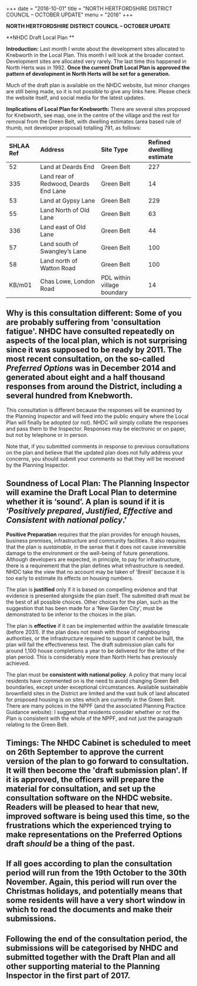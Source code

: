 +++
date = "2016-10-01"
title = "NORTH HERTFORDSHIRE DISTRICT COUNCIL – OCTOBER UPDATE"
menu = "2016"
+++

**NORTH HERTFORDSHIRE DISTRICT COUNCIL – OCTOBER UPDATE**

**NHDC Draft Local Plan **

**Introduction:** Last month I wrote about the development sites
allocated to Knebworth in the Local Plan. This month I will look at the
broader context. Development sites are allocated very rarely. The last
time this happened in North Herts was in 1992. **Once the current Draft
Local Plan is approved the pattern of development in North Herts will be
set for a generation.**

Much of the draft plan is available on the NHDC website, but minor
changes are still being made, so it is not possible to give any links
here. Please check the website itself, and social media for the latest
updates.

**Implications of Local Plan for Knebworth:** There are several sites
proposed for Knebworth, see map, one in the centre of the village and
the rest for removal from the Green Belt, with dwelling estimates (area
based rule of thumb, not developer proposal) totalling 791, as follows:

<table>
<thead>
<tr class="header">
<th align="left"><strong>SHLAA Ref</strong></th>
<th align="left"><strong>Address</strong></th>
<th align="left"><strong>Site Type</strong></th>
<th align="left"><strong>Refined dwelling estimate</strong></th>
</tr>
</thead>
<tbody>
<tr class="odd">
<td align="left">52</td>
<td align="left">Land at Deards End</td>
<td align="left">Green Belt</td>
<td align="left">227</td>
</tr>
<tr class="even">
<td align="left">335</td>
<td align="left">Land rear of Redwood, Deards End Lane</td>
<td align="left">Green Belt</td>
<td align="left">14</td>
</tr>
<tr class="odd">
<td align="left">53</td>
<td align="left">Land at Gypsy Lane</td>
<td align="left">Green Belt</td>
<td align="left">229</td>
</tr>
<tr class="even">
<td align="left">55</td>
<td align="left">Land North of Old Lane</td>
<td align="left">Green Belt</td>
<td align="left">63</td>
</tr>
<tr class="odd">
<td align="left">336</td>
<td align="left">Land east of Old Lane</td>
<td align="left">Green Belt</td>
<td align="left">44</td>
</tr>
<tr class="even">
<td align="left">57</td>
<td align="left">Land south of Swangley’s Lane</td>
<td align="left">Green Belt</td>
<td align="left">100</td>
</tr>
<tr class="odd">
<td align="left">58</td>
<td align="left">Land north of Watton Road</td>
<td align="left">Green Belt</td>
<td align="left">100</td>
</tr>
<tr class="even">
<td align="left">KB/m01</td>
<td align="left">Chas Lowe, London Road</td>
<td align="left">PDL within village boundary</td>
<td align="left">14</td>
</tr>
</tbody>
</table>

##

## **Why is this consultation different:** Some of you are probably suffering from 'consultation fatigue'. NHDC have consulted repeatedly on aspects of the local plan, which is not surprising since it was supposed to be ready by 2011. The most recent consultation, on the so-called *Preferred Options* was in December 2014 and generated about eight and a half thousand responses from around the District, including a several hundred from Knebworth.

This consultation is different because the responses will be examined by
the Planning Inspector and will feed into the public enquiry where the
Local Plan will finally be adopted (or not). NHDC will simply collate
the responses and pass them to the Inspector. Responses may be
electronic or on paper, but not by telephone or in person.

Note that, if you submitted comments in response to previous
consultations on the plan and believe that the updated plan does not
fully address your concerns, you should submit your comments so that
they will be received by the Planning
Inspector.

## **Soundness of Local Plan:** The Planning Inspector will examine the Draft Local Plan to determine whether it is ‘sound’. A plan is sound if it is ‘*Positively prepared*, *Justified*, *Effective* and *Consistent with national policy*.’

**Positive Preparation** requires that the plan provides for enough
houses, business premises, infrastructure and community facilities. It
also requires that the plan is *sustainable*, in the sense that it does
not cause irreversible damage to the environment or the well-being of
future generations. Although developers are expected, in principle, to
pay for infrastructure, there is a requirement that the plan defines
what infrastructure is needed. NHDC take the view that no account may be
taken of 'Brexit' because it is too early to estimate its effects on
housing numbers.

The plan is **justified** only if it is based on compelling evidence and
that evidence is presented alongside the plan itself. The submitted
draft must be the best of all possible choices. Other choices for the
plan, such as the suggestion that has been made for a 'New Garden City',
must be demonstrated to be inferior to the choices in the plan.

The plan is **effective** if it can be implemented within the available
timescale (before 2031). If the plan does not mesh with those of
neighbouring authorities, or the infrastructure required to support it
cannot be built, the plan will fail the effectiveness test. The draft
submission plan calls for around 1,100 house completions a year to be
delivered for the latter of the plan period. This is considerably more
than North Herts has previously achieved.

The plan must be **consistent with national policy**. A policy that many
local residents have commented on is the need to avoid changing Green
Belt boundaries, except under exceptional circumstances. Available
sustainable brownfield sites in the District are limited and the vast
bulk of land allocated for proposed housing is on sites which are
currently in the Green Belt. There are many polices in the NPPF (and the
associated Planning Practice Guidance website): I suggest that residents
consider whether or not the Plan is consistent with the whole of the
NPPF, and not just the paragraph relating to the Green
Belt.

## **Timings:** The NHDC Cabinet is scheduled to meet on 26th September to approve the current version of the plan to go forward to consultation. It will then become the 'draft submission plan'. If it is approved, the officers will prepare the material for consultation, and set up the consultation software on the NHDC website. Readers will be pleased to hear that new, improved software is being used this time, so the frustrations which the experienced trying to make representations on the Preferred Options draft *should* be a thing of the past.

## If all goes according to plan the **consultation period will run from the 19th October to the 30th November**. Again, this period will run over the Christmas holidays, and potentially means that some residents will have a very short window in which to read the documents and make their submissions.

## Following the end of the consultation period, the submissions will be categorised by NHDC and submitted together with the Draft Plan and all other supporting material to the Planning Inspector in the first part of 2017.
